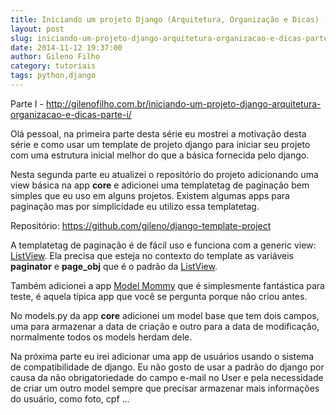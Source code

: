 ```yaml
---
title: Iniciando um projeto Django (Arquitetura, Organização e Dicas) - Parte II
layout: post
slug: iniciando-um-projeto-django-arquitetura-organizacao-e-dicas-parte-ii
date: 2014-11-12 19:37:00
author: Gileno Filho
category: tutoriais
tags: python,django
---
```


Parte I - http://gilenofilho.com.br/iniciando-um-projeto-django-arquitetura-organizacao-e-dicas-parte-i/

Olá pessoal, na primeira parte desta série eu mostrei a motivação desta série e como usar um template de projeto django para iniciar seu projeto com uma estrutura inicial melhor do que a básica fornecida pelo django.

Nesta segunda parte eu atualizei o repositório do projeto adicionando uma view básica na app **core** e adicionei uma templatetag de paginação bem simples que eu uso em alguns projetos. Existem algumas apps para paginação mas por simplicidade eu utilizo essa templatetag.

Repositório: https://github.com/gileno/django-template-project

A templatetag de paginação é de fácil uso e funciona com a generic view: [ListView](https://docs.djangoproject.com/en/1.7/ref/class-based-views/generic-display/#listview). Ela precisa que esteja no contexto do template as variáveis **paginator** e **page_obj** que é o padrão da [ListView](https://docs.djangoproject.com/en/1.7/ref/class-based-views/generic-display/#listview).

Também adicionei a app [Model Mommy](https://model-mommy.readthedocs.org/en/latest/) que é simplesmente fantástica para teste, é aquela típica app que você se pergunta porque não criou antes.

No models.py da app **core** adicionei um model base que tem dois campos, uma para armazenar a data de criação e outro para a data de modificação, normalmente todos os models herdam dele.

Na próxima parte eu irei adicionar uma app de usuários usando o sistema de compatibilidade de django. Eu não gosto de usar a padrão do django por causa da não obrigatoriedade do campo e-mail no User e pela necessidade de criar um outro model sempre que precisar armazenar mais informações do usuário, como foto, cpf ...
